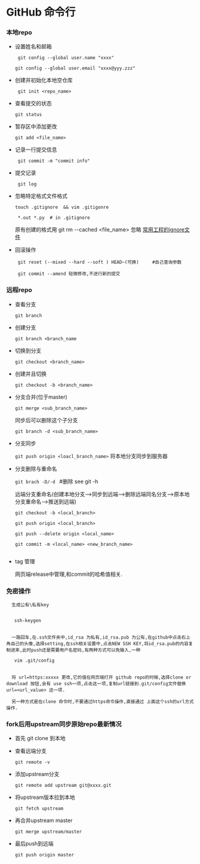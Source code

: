 # GitHub 命令行

### 本地repo

* 设置姓名和邮箱

   ``` git config --global user.name "xxxx"```

   ```git config --global user.email "xxxx@yyy.zzz"```

* 创建并初始化本地空仓库

  ``` git init <repo_name>```

* 查看提交的状态

  ```git status```

* 暂存区中添加更改

  ```git add <file_name>```

* 记录一行提交信息

  ``` git commit -m "commit info"```

* 提交记录
 
  ``` git log```

* 忽略特定格式文件格式

   ```touch .gitignore  && vim .gitigonre ```

   ``` *.out *.py  # in .gitignore```

    原有创建的格式用 git rm --cached <file_name> 忽略
    [常用工程的ignore文件](https://github.com/github/gitignore)

* 回滚操作

  ``` git reset (--mixed --hard --soft ) HEAD~(可换)     #自己查询参数```

  ``` git commit --amend 轻微修改,不进行新的提交```
  
### 远程repo
  
* 查看分支
  
    ```git branch``` 
  
* 创建分支
  
     ```git branch <branch_name```
  
* 切换到分支
  
    ```git checkout <branch_name>```
  
* 创建并且切换
  
     ```git checkout -b <branch_name>```
  
* 分支合并(位于master)

  ```git merge <sub_branch_name>```
  
  同步后可以删除这个子分支
  
  ```git branch -d <sub_branch_name>```
  
* 分支同步

  ```git push origin <loacl_branch_name>```   将本地分支同步到服务器

* 分支删除与重命名
   
  ```git brach -D/-d ``` #删除 see git -h
  
  远端分支重命名(创建本地分支-->同步到远端-->删除远端同名分支-->原本地分支重命名-->推送到远端)
  
  ```git checkout -b <local_branch>```
  
  ```git push origin <local_branch>```
  
  ```git push --delete origin <local_name>```
  
  ```git commit -m <local_name> <new_branch_name>```
  
  ```git push origin <new_branch_name>
  
   ```
  

* tag 管理

  网页端release中管理,和commit的哈希值相关.
  

### 免密操作

      生成公有\私有key

         
       ssh-keygen
        
  
      一路回车,在.ssh文件夹中,id_rsa 为私有,id_rsa.pub 为公有,在github中点击右上角自己的头像,选择setting,在ssh相关设置中,点击NEW SSH KEY,将id_rsa.pub的内容复制进来,此时push还是需要用户名密码,有两种方式可以免输入,一种
      
       vim .git/config
      
    
      将 url=https:xxxxx 更改,它的值在网页端打开 github repo的时候,选择clone or download 按钮,会有 use ssh一项,点击这一项,复制url链接到.git/config文件替换 url=<url_value> 这一项.

      另一种方式是在clone 命令时,不要通过https命令操作,直接通过 上面这个ssh的url方式操作.
   
### fork后用upstream同步原始repo最新情况

* 首先 git clone 到本地

* 查看远端分支

   ```git remote -v```

* 添加upstream分支

   ```git remote add upstream git@xxxx.git```

* 将upstream版本拉到本地

   ```git fetch upstream```
   
* 再合并upstream master

   ```git merge upstream/master```
   
* 最后push到远端

   ```git push origin master```
   
   




